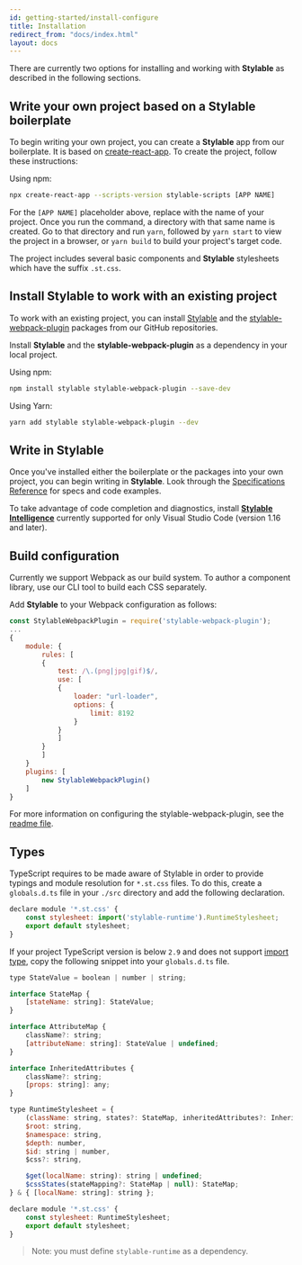 ```yaml
---
id: getting-started/install-configure
title: Installation
redirect_from: "docs/index.html"
layout: docs
---
```


There are currently two options for installing and working with **Stylable** as described in the following sections.

## Write your own project based on a Stylable boilerplate

To begin writing your own project, you can create a **Stylable** app from our boilerplate. It is based on [create-react-app](https://github.com/facebookincubator/create-react-app). To create the project, follow these instructions: 

Using npm:
```bash
npx create-react-app --scripts-version stylable-scripts [APP NAME]
```

For the `[APP NAME]` placeholder above, replace with the name of your project. Once you run the command, a directory with that same name is created. Go to that directory and run `yarn`, followed by `yarn start` to view the project in a browser, or `yarn build` to build your project's target code.

The project includes several basic components and **Stylable** stylesheets which have the suffix `.st.css`. 

## Install Stylable to work with an existing project

To work with an existing project, you can install [Stylable](https://github.com/wix/stylable) and the [stylable-webpack-plugin](https://github.com/wix/stylable-webpack-plugin) packages from our GitHub repositories. 

Install **Stylable** and the **stylable-webpack-plugin** as a dependency in your local project.

Using npm:
```bash
npm install stylable stylable-webpack-plugin --save-dev
```
Using Yarn:
```bash
yarn add stylable stylable-webpack-plugin --dev
```

## Write in Stylable

Once you've installed either the boilerplate or the packages into your own project, you can begin writing in **Stylable**. Look through the [Specifications Reference](./cheatsheet.md) for specs and code examples. 

To take advantage of code completion and diagnostics, install [**Stylable Intelligence**](./stylable-intelligence.md) currently supported for only Visual Studio Code (version 1.16 and later).

## Build configuration

Currently we support Webpack as our build system. To author a component library, use our CLI tool to build each CSS separately.

Add **Stylable** to your Webpack configuration as follows: 

```js
const StylableWebpackPlugin = require('stylable-webpack-plugin');
...
{
    module: {
        rules: [
        {
            test: /\.(png|jpg|gif)$/,
            use: [
            {
                loader: "url-loader",
                options: {
                    limit: 8192
                }
            }
            ]
        }
        ]
    }
    plugins: [
        new StylableWebpackPlugin()
    ]
}
```

For more information on configuring the stylable-webpack-plugin, see the   [readme file](https://github.com/wix/stylable-webpack-plugin).

## Types

TypeScript requires to be made aware of Stylable in order to provide typings and module resolution for `*.st.css` files. To do this, create a `globals.d.ts` file in your `./src` directory and add the following declaration.

```js
declare module '*.st.css' {
    const stylesheet: import('stylable-runtime').RuntimeStylesheet;
    export default stylesheet;
}
```

If your project TypeScript version is below `2.9` and does not support [import type](https://blogs.msdn.microsoft.com/typescript/2018/05/31/announcing-typescript-2-9/#import-types), copy the following snippet into your `globals.d.ts` file.

```js
type StateValue = boolean | number | string;

interface StateMap {
    [stateName: string]: StateValue;
}

interface AttributeMap {
    className?: string;
    [attributeName: string]: StateValue | undefined;
}

interface InheritedAttributes {
    className?: string;
    [props: string]: any;
}

type RuntimeStylesheet = {
    (className: string, states?: StateMap, inheritedAttributes?: InheritedAttributes): AttributeMap
    $root: string,
    $namespace: string,
    $depth: number,
    $id: string | number,
    $css?: string,

    $get(localName: string): string | undefined;
    $cssStates(stateMapping?: StateMap | null): StateMap;
} & { [localName: string]: string };

declare module '*.st.css' {
    const stylesheet: RuntimeStylesheet;
    export default stylesheet;
}
```

> Note: you must define `stylable-runtime` as a dependency.
